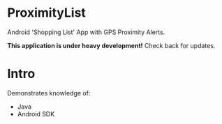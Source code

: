 # ProximityList
Android 'Shopping List' App with GPS Proximity Alerts.

**This application is under heavy development!** Check back for updates.

# Intro
Demonstrates knowledge of:
- Java
- Android SDK
